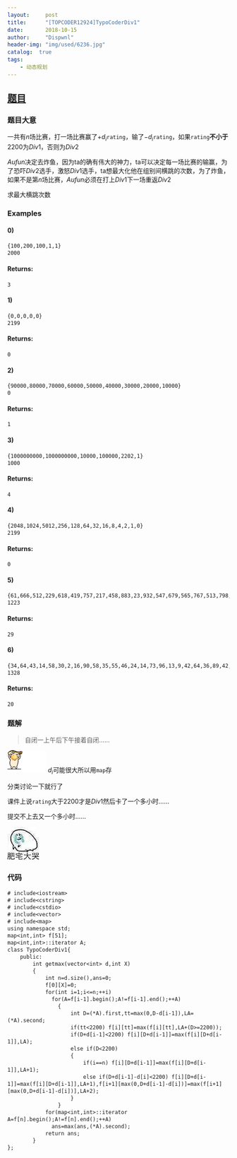 ```yaml
---
layout:     post
title:      "[TOPCODER12924]TypoCoderDiv1"
date:       2018-10-15
author:     "Dispwnl"
header-img: "img/used/6236.jpg"
catalog:  true
tags:
    - 动态规划
---
```

## [题目](https://vjudge.net/problem/TopCoder-12924)
### 题目大意
一共有$n$场比赛，打一场比赛赢了$+d_i$<code>rating</code>，输了$-d_i$<code>rating</code>，如果<code>rating</code>**不小于**$2200$为$Div1$，否则为$Div2$

$Aufun$决定去炸鱼，因为ta的确有伟大的神力，ta可以决定每一场比赛的输赢，为了恐吓$Div2$选手，激怒$Div1$选手，ta想最大化他在组别间横跳的次数，为了炸鱼，如果不是第$n$场比赛，$Aufun$必须在打上$Div1$下一场重返$Div2$

求最大横跳次数

### Examples
#### 0)	
```
{100,200,100,1,1}
2000
```
#### Returns:
```
3
```
#### 1)	
```
{0,0,0,0,0}
2199
```
#### Returns:
```
0
```
#### 2)	
```
{90000,80000,70000,60000,50000,40000,30000,20000,10000}
0
```
#### Returns:
```
1
```
#### 3)
```
{1000000000,1000000000,10000,100000,2202,1}
1000
```
#### Returns:
```
4
```
#### 4)
```
{2048,1024,5012,256,128,64,32,16,8,4,2,1,0}
2199
```
#### Returns:
```
0
```
#### 5)
```
{61,666,512,229,618,419,757,217,458,883,23,932,547,679,565,767,513,798,870,31,379,294,929,892,173,127,796,353,913,115,802,803,948,592,959,127,501,319,140,694,851,189,924,590,790,3,669,541,342,272}
1223
```
#### Returns:
```
29
```
#### 6)
```
{34,64,43,14,58,30,2,16,90,58,35,55,46,24,14,73,96,13,9,42,64,36,89,42,42,64,52,68,53,76,52,54,23,88,32,52,28,96,70,32,26,3,23,78,47,23,54,30,86,32}
1328
```
#### Returns:
```
20
```
### 题解
>自闭一上午后下午接着自闭……

![](/img/fish.gif)
$d_i$可能很大所以用<code>map</code>存

分类讨论一下就行了

课件上说<code>rating</code>大于$2200$才是$Div1$然后卡了一个多小时……

提交不上去又一个多小时……

![](/img/346.jpg)
### 代码
```
# include<iostream>
# include<cstring>
# include<cstdio>
# include<vector>
# include<map>
using namespace std;
map<int,int> f[51];
map<int,int>::iterator A;
class TypoCoderDiv1{
	public:
		int getmax(vector<int> d,int X)
		{
			int n=d.size(),ans=0;
			f[0][X]=0;
			for(int i=1;i<=n;++i)
			  for(A=f[i-1].begin();A!=f[i-1].end();++A)
			    {
			    	int D=(*A).first,tt=max(0,D-d[i-1]),LA=(*A).second;
			    	if(tt<2200) f[i][tt]=max(f[i][tt],LA+(D>=2200));
			    	if(D+d[i-1]<2200) f[i][D+d[i-1]]=max(f[i][D+d[i-1]],LA);
			    	else if(D<2200)
					{
						if(i==n) f[i][D+d[i-1]]=max(f[i][D+d[i-1]],LA+1);
						else if(D+d[i-1]-d[i]<2200) f[i][D+d[i-1]]=max(f[i][D+d[i-1]],LA+1),f[i+1][max(0,D+d[i-1]-d[i])]=max(f[i+1][max(0,D+d[i-1]-d[i])],LA+2);
					}
				}
			for(map<int,int>::iterator A=f[n].begin();A!=f[n].end();++A)
			  ans=max(ans,(*A).second);
			return ans;
		}
};
```
